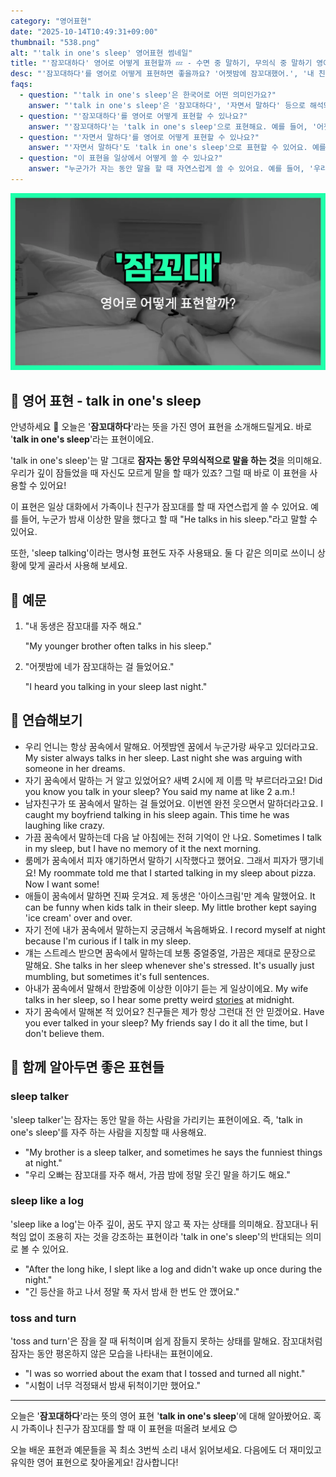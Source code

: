 ```yaml
---
category: "영어표현"
date: "2025-10-14T10:49:31+09:00"
thumbnail: "538.png"
alt: "'talk in one's sleep' 영어표현 썸네일"
title: "'잠꼬대하다' 영어로 어떻게 표현할까 💤 - 수면 중 말하기, 무의식 중 말하기 영어로"
desc: "'잠꼬대하다'를 영어로 어떻게 표현하면 좋을까요? '어젯밤에 잠꼬대했어.', '내 친구가 자면서 말을 해요.' 등을 영어로 표현하는 법을 배워봅시다. 다양한 예문을 통해서 연습하고 본인의 표현으로 만들어 보세요."
faqs: 
  - question: "'talk in one's sleep'은 한국어로 어떤 의미인가요?"
    answer: "'talk in one's sleep'은 '잠꼬대하다', '자면서 말하다' 등으로 해석돼요. 잠자는 동안 무의식적으로 말을 하는 상황을 뜻해요."
  - question: "'잠꼬대하다'를 영어로 어떻게 표현할 수 있나요?"
    answer: "'잠꼬대하다'는 'talk in one's sleep'으로 표현해요. 예를 들어, '어젯밤에 잠꼬대했어.'는 'I talked in my sleep last night.'라고 말해요."
  - question: "'자면서 말하다'를 영어로 어떻게 표현할 수 있나요?"
    answer: "'자면서 말하다'도 'talk in one's sleep'으로 표현할 수 있어요. 예를 들어, '내 친구가 자면서 말을 해요.'는 'My friend talks in his sleep.'이라고 해요."
  - question: "이 표현을 일상에서 어떻게 쓸 수 있나요?"
    answer: "누군가가 자는 동안 말을 할 때 자연스럽게 쓸 수 있어요. 예를 들어, '우리 동생이 가끔 자면서 말해요.'는 'My little brother sometimes talks in his sleep.'이라고 해요."
---
```


!['talk in one's sleep' 영어표현](./538.png)

## 🌟 영어 표현 - talk in one's sleep

안녕하세요 👋 오늘은 '**잠꼬대하다**'라는 뜻을 가진 영어 표현을 소개해드릴게요. 바로 '**talk in one's sleep**'라는 표현이에요.

'talk in one's sleep'는 말 그대로 **잠자는 동안 무의식적으로 말을 하는 것**을 의미해요. 우리가 깊이 잠들었을 때 자신도 모르게 말을 할 때가 있죠? 그럴 때 바로 이 표현을 사용할 수 있어요!

이 표현은 일상 대화에서 가족이나 친구가 잠꼬대를 할 때 자연스럽게 쓸 수 있어요. 예를 들어, 누군가 밤새 이상한 말을 했다고 할 때 "He talks in his sleep."라고 말할 수 있어요.

또한, 'sleep talking'이라는 명사형 표현도 자주 사용돼요. 둘 다 같은 의미로 쓰이니 상황에 맞게 골라서 사용해 보세요.

## 📖 예문

1. "내 동생은 잠꼬대를 자주 해요."

   "My younger brother often talks in his sleep."

2. "어젯밤에 네가 잠꼬대하는 걸 들었어요."

   "I heard you talking in your sleep last night."



## 💬 연습해보기

<ul data-interactive-list>

  <li data-interactive-item>
    <span data-toggler>우리 언니는 항상 꿈속에서 말해요. 어젯밤엔 꿈에서 누군가랑 싸우고 있더라고요.</span>
    <span data-answer>My sister always talks in her sleep. Last night she was arguing with someone in her dreams.</span>
  </li>

  <li data-interactive-item>
    <span data-toggler>자기 꿈속에서 말하는 거 알고 있었어요? 새벽 2시에 제 이름 막 부르더라고요!</span>
    <span data-answer>Did you know you talk in your sleep? You said my name at like 2 a.m.!</span>
  </li>

  <li data-interactive-item>
    <span data-toggler>남자친구가 또 꿈속에서 말하는 걸 들었어요. 이번엔 완전 웃으면서 말하더라고요.</span>
    <span data-answer>I caught my boyfriend talking in his sleep again. This time he was laughing like crazy.</span>
  </li>

  <li data-interactive-item>
    <span data-toggler>가끔 꿈속에서 말하는데 다음 날 아침에는 전혀 기억이 안 나요.</span>
    <span data-answer>Sometimes I talk in my sleep, but I have no memory of it the next morning.</span>
  </li>

  <li data-interactive-item>
    <span data-toggler>룸메가 꿈속에서 피자 얘기하면서 말하기 시작했다고 했어요. 그래서 피자가 땡기네요!</span>
    <span data-answer>My roommate told me that I started talking in my sleep about pizza. Now I want some!</span>
  </li>

  <li data-interactive-item>
    <span data-toggler>애들이 꿈속에서 말하면 진짜 웃겨요. 제 동생은 '아이스크림'만 계속 말했어요.</span>
    <span data-answer>It can be funny when kids talk in their sleep. My little brother kept saying 'ice cream' over and over.</span>
  </li>

  <li data-interactive-item>
    <span data-toggler>자기 전에 내가 꿈속에서 말하는지 궁금해서 녹음해봐요.</span>
    <span data-answer>I record myself at night because I'm curious if I talk in my sleep.</span>
  </li>

  <li data-interactive-item>
    <span data-toggler>걔는 스트레스 받으면 꿈속에서 말하는데 보통 중얼중얼, 가끔은 제대로 문장으로 말해요.</span>
    <span data-answer>She talks in her sleep whenever she's stressed. It's usually just mumbling, but sometimes it's full sentences.</span>
  </li>

  <li data-interactive-item>
    <span data-toggler>아내가 꿈속에서 말해서 한밤중에 이상한 이야기 듣는 게 일상이에요.</span>
    <span data-answer>My wife talks in her sleep, so I hear some pretty weird <a href="/blog/in-english/537.story/">stories</a> at midnight.</span>
  </li>

  <li data-interactive-item>
    <span data-toggler>자기 꿈속에서 말해본 적 있어요? 친구들은 제가 항상 그런대 전 안 믿겠어요.</span>
    <span data-answer>Have you ever talked in your sleep? My friends say I do it all the time, but I don't believe them.</span>
  </li>

</ul>

## 🤝 함께 알아두면 좋은 표현들

### sleep talker

'sleep talker'는 잠자는 동안 말을 하는 사람을 가리키는 표현이에요. 즉, 'talk in one's sleep'를 자주 하는 사람을 지칭할 때 사용해요.

- "My brother is a sleep talker, and sometimes he says the funniest things at night."
- "우리 오빠는 잠꼬대를 자주 해서, 가끔 밤에 정말 웃긴 말을 하기도 해요."

### sleep like a log

'sleep like a log'는 아주 깊이, 꿈도 꾸지 않고 푹 자는 상태를 의미해요. 잠꼬대나 뒤척임 없이 조용히 자는 것을 강조하는 표현이라 'talk in one's sleep'의 반대되는 의미로 볼 수 있어요.

- "After the long hike, I slept like a log and didn't wake up once during the night."
- "긴 등산을 하고 나서 정말 푹 자서 밤새 한 번도 안 깼어요."

### toss and turn

'toss and turn'은 잠을 잘 때 뒤척이며 쉽게 잠들지 못하는 상태를 말해요. 잠꼬대처럼 잠자는 동안 평온하지 않은 모습을 나타내는 표현이에요.

- "I was so worried about the exam that I tossed and turned all night."
- "시험이 너무 걱정돼서 밤새 뒤척이기만 했어요."

---

오늘은 '**잠꼬대하다**'라는 뜻의 영어 표현 '**talk in one's sleep**'에 대해 알아봤어요. 혹시 가족이나 친구가 잠꼬대를 할 때 이 표현을 떠올려 보세요 😊

오늘 배운 표현과 예문들을 꼭 최소 3번씩 소리 내서 읽어보세요. 다음에도 더 재미있고 유익한 영어 표현으로 찾아올게요! 감사합니다!

